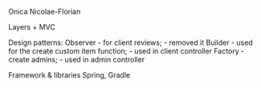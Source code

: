 Onica Nicolae-Florian

Layers + MVC

Design patterns:
    Observer - for client reviews; - removed it
    Builder - used for the create custom item function; - used in client controller
    Factory - create admins; - used in admin controller

Framework & libraries
Spring, Gradle
